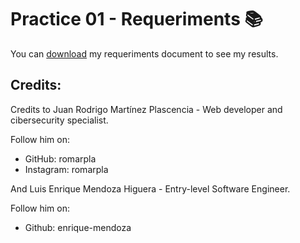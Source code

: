 # Practice 01 - Requeriments 📚

You can [download](./requeriments.doc) my requeriments document to see my results.

## Credits:

Credits to Juan Rodrigo Martínez Plascencia - Web developer and cibersecurity specialist.

Follow him on:

- GitHub: romarpla
- Instagram: romarpla

And Luis Enrique Mendoza Higuera - Entry-level Software Engineer.

Follow him on:

- Github: enrique-mendoza
